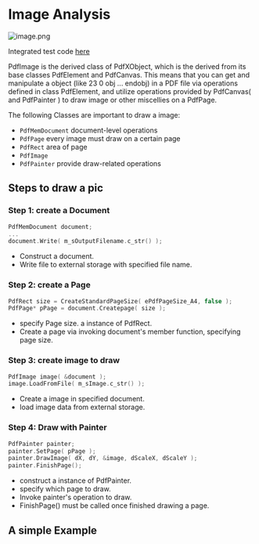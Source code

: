 Image Analysis
==============

![image.png](https://raw.github.com/Universefei/podofomemo/master/doc/feifigure/Image.png)

Integrated test code [here](https://github.com/Universefei/podofomemo/tree/master/podofoSRC/feicode)


PdfImage is the derived class of PdfXObject, which is the derived from its base
classes PdfElement and PdfCanvas. This means that you can get and manipulate a
object (like 23 0 obj ... endobj) in a PDF file via operations defined in class 
PdfElement, and utilize operations provided by PdfCanvas( and PdfPainter ) to 
draw image or other miscellies on a PdfPage.


The following Classes are important to draw a image:
* `PdfMemDocument` document-level operations
* `PdfPage` every image must draw on a certain page
* `PdfRect` area of page
* `PdfImage`
* `PdfPainter` provide draw-related operations

## Steps to draw a pic

### Step 1: create a Document
```c
PdfMemDocument document;
...
document.Write( m_sOutputFilename.c_str() );
```
* Construct a document.
* Write file to external storage with specified file name.

### Step 2: create a Page
```c
PdfRect size = CreateStandardPageSize( ePdfPageSize_A4, false );
PdfPage* pPage = document.Createpage( size );
```
* specify Page size. a instance of PdfRect.
* Create a page via invoking document's member function, specifying page size.

### Step 3: create image to draw
```c
PdfImage image( &document );
image.LoadFromFile( m_sImage.c_str() );
```
* Create a image in specified document.
* load image data from external storage.

### Step 4: Draw with Painter
```c
PdfPainter painter;
painter.SetPage( pPage );
painter.DrawImage( dX, dY, &image, dScaleX, dScaleY );
painter.FinishPage();
```
* construct a instance of PdfPainter.
* specify which page to draw.
* Invoke painter's operation to draw.
* FinishPage() must be called once finished drawing a page.


## A simple Example


